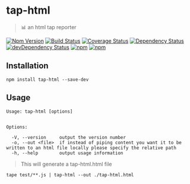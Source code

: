 # tap-html

> 📊 an html tap reporter

[![Npm Version](https://img.shields.io/npm/v/tap-html.svg)](https://www.npmjs.com/package/tap-html)
[![Build Status](https://travis-ci.org/gabrielcsapo/tap-html.svg?branch=master)](https://travis-ci.org/gabrielcsapo/tap-html)
[![Coverage Status](https://lcov-server.gabrielcsapo.com/badge/github%2Ecom/gabrielcsapo/tap-html.svg)](https://lcov-server.gabrielcsapo.com/coverage/github%2Ecom/gabrielcsapo/tap-html)
[![Dependency Status](https://starbuck.gabrielcsapo.com/badge/github/gabrielcsapo/tap-html/status.svg)](https://starbuck.gabrielcsapo.com/github/gabrielcsapo/tap-html)
[![devDependency Status](https://starbuck.gabrielcsapo.com/badge/github/gabrielcsapo/tap-html/dev-status.svg)](https://starbuck.gabrielcsapo.com/github/gabrielcsapo/tap-html#info=devDependencies)
[![npm](https://img.shields.io/npm/dt/tap-html.svg)]()
[![npm](https://img.shields.io/npm/dm/tap-html.svg)]()

## Installation

```
npm install tap-html --save-dev
```

## Usage

```
Usage: tap-html [options]


Options:

  -V, --version     output the version number
  -o, --out <file>  if instead of piping content you want it to be written to an html file locally please specify the relative path
  -h, --help        output usage information
```

> This will generate a tap-html.html file

```
tape test/**.js | tap-html --out ./tap-html.html
```
